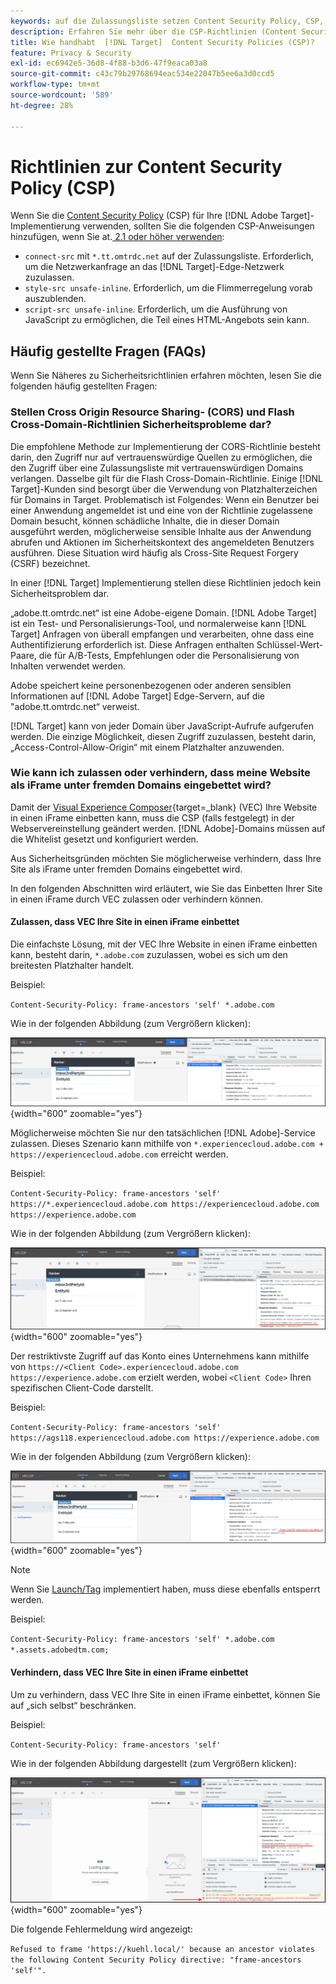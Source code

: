 ```yaml
---
keywords: auf die Zulassungsliste setzen Content Security Policy, CSP, at.js, Whitelist, Flackern, pre-hide, pre-hiding, Prehiding, Content Security Policy, iFrame, iFrame
description: Erfahren Sie mehr über die CSP-Richtlinien (Content Security Policy), die Sie bei Verwendung von hinzufügen sollten [!DNL Adobe Target].
title: Wie handhabt  [!DNL Target]  Content Security Policies (CSP)?
feature: Privacy & Security
exl-id: ec6942e5-36d8-4f88-b3d6-47f9eaca03a8
source-git-commit: c43c79b29768694eac534e22047b5ee6a3d0ccd5
workflow-type: tm+mt
source-wordcount: '589'
ht-degree: 28%

---
```


# Richtlinien zur Content Security Policy (CSP)

Wenn Sie die [Content Security Policy](https://de.wikipedia.org/wiki/Content_Security_Policy) (CSP) für Ihre [!DNL Adobe Target]-Implementierung verwenden, sollten Sie die folgenden CSP-Anweisungen hinzufügen, wenn Sie at.[&#x200B; 2.1 oder höher verwenden](../../implement/client-side/atjs/target-atjs-versions.md):

* `connect-src` mit `*.tt.omtrdc.net` auf der Zulassungsliste. Erforderlich, um die Netzwerkanfrage an das [!DNL Target]-Edge-Netzwerk zuzulassen.
* `style-src unsafe-inline`. Erforderlich, um die Flimmerregelung vorab auszublenden.
* `script-src unsafe-inline`. Erforderlich, um die Ausführung von JavaScript zu ermöglichen, die Teil eines HTML-Angebots sein kann.

## Häufig gestellte Fragen (FAQs)

Wenn Sie Näheres zu Sicherheitsrichtlinien erfahren möchten, lesen Sie die folgenden häufig gestellten Fragen:

### Stellen Cross Origin Resource Sharing- (CORS) und Flash Cross-Domain-Richtlinien Sicherheitsprobleme dar?

Die empfohlene Methode zur Implementierung der CORS-Richtlinie besteht darin, den Zugriff nur auf vertrauenswürdige Quellen zu ermöglichen, die den Zugriff über eine Zulassungsliste mit vertrauenswürdigen Domains verlangen. Dasselbe gilt für die Flash Cross-Domain-Richtlinie. Einige [!DNL Target]-Kunden sind besorgt über die Verwendung von Platzhalterzeichen für Domains in Target. Problematisch ist Folgendes: Wenn ein Benutzer bei einer Anwendung angemeldet ist und eine von der Richtlinie zugelassene Domain besucht, können schädliche Inhalte, die in dieser Domain ausgeführt werden, möglicherweise sensible Inhalte aus der Anwendung abrufen und Aktionen im Sicherheitskontext des angemeldeten Benutzers ausführen. Diese Situation wird häufig als Cross-Site Request Forgery (CSRF) bezeichnet.

In einer [!DNL Target] Implementierung stellen diese Richtlinien jedoch kein Sicherheitsproblem dar.

„adobe.tt.omtrdc.net“ ist eine Adobe-eigene Domain. [!DNL Adobe Target] ist ein Test- und Personalisierungs-Tool, und normalerweise kann [!DNL Target] Anfragen von überall empfangen und verarbeiten, ohne dass eine Authentifizierung erforderlich ist. Diese Anfragen enthalten Schlüssel-Wert-Paare, die für A/B-Tests, Empfehlungen oder die Personalisierung von Inhalten verwendet werden.

Adobe speichert keine personenbezogenen oder anderen sensiblen Informationen auf [!DNL Adobe Target] Edge-Servern, auf die &quot;adobe.tt.omtrdc.net“ verweist.

[!DNL Target] kann von jeder Domain über JavaScript-Aufrufe aufgerufen werden. Die einzige Möglichkeit, diesen Zugriff zuzulassen, besteht darin, „Access-Control-Allow-Origin“ mit einem Platzhalter anzuwenden.

### Wie kann ich zulassen oder verhindern, dass meine Website als iFrame unter fremden Domains eingebettet wird?

Damit der [Visual Experience Composer](https://experienceleague.adobe.com/docs/target/using/experiences/vec/visual-experience-composer.html?lang=de){target=_blank} (VEC) Ihre Website in einen iFrame einbetten kann, muss die CSP (falls festgelegt) in der Webservereinstellung geändert werden. [!DNL Adobe]-Domains müssen auf die Whitelist gesetzt und konfiguriert werden.

Aus Sicherheitsgründen möchten Sie möglicherweise verhindern, dass Ihre Site als iFrame unter fremden Domains eingebettet wird.

In den folgenden Abschnitten wird erläutert, wie Sie das Einbetten Ihrer Site in einen iFrame durch VEC zulassen oder verhindern können.

#### Zulassen, dass VEC Ihre Site in einen iFrame einbettet

Die einfachste Lösung, mit der VEC Ihre Website in einen iFrame einbetten kann, besteht darin, `*.adobe.com` zuzulassen, wobei es sich um den breitesten Platzhalter handelt.

Beispiel:

`Content-Security-Policy: frame-ancestors 'self' *.adobe.com`

Wie in der folgenden Abbildung (zum Vergrößern klicken):


![CSP mit dem breitesten Platzhalter](/help/dev/before-implement/privacy/assets/csp-adobe.png){width="600" zoomable="yes"}

Möglicherweise möchten Sie nur den tatsächlichen [!DNL Adobe]-Service zulassen. Dieses Szenario kann mithilfe von `*.experiencecloud.adobe.com + https://experiencecloud.adobe.com` erreicht werden.

Beispiel:

`Content-Security-Policy: frame-ancestors 'self' https://*.experiencecloud.adobe.com https://experiencecloud.adobe.com https://experience.adobe.com`

Wie in der folgenden Abbildung (zum Vergrößern klicken):

![CSP mit Experience Cloud-Umfang](/help/dev/before-implement/privacy/assets/csp-experiencecloud.png){width="600" zoomable="yes"}

Der restriktivste Zugriff auf das Konto eines Unternehmens kann mithilfe von `https://<Client Code>.experiencecloud.adobe.com https://experience.adobe.com` erzielt werden, wobei `<Client Code>` Ihren spezifischen Client-Code darstellt.

Beispiel:

`Content-Security-Policy: frame-ancestors 'self'  https://ags118.experiencecloud.adobe.com https://experience.adobe.com`

Wie in der folgenden Abbildung (zum Vergrößern klicken):

![CSP mit Clientcode-Bereich](/help/dev/before-implement/privacy/assets/csp-clientcode.png){width="600" zoomable="yes"}

>[!NOTE]
>
>Wenn Sie [Launch/Tag](/help/dev/implement/client-side/atjs/how-to-deployatjs/implement-target-using-adobe-launch.md) implementiert haben, muss diese ebenfalls entsperrt werden.
>
>Beispiel:
>
> `Content-Security-Policy: frame-ancestors 'self' *.adobe.com *.assets.adobedtm.com;`

#### Verhindern, dass VEC Ihre Site in einen iFrame einbettet

Um zu verhindern, dass VEC Ihre Site in einen iFrame einbettet, können Sie auf „sich selbst“ beschränken.

Beispiel:

`Content-Security-Policy: frame-ancestors 'self'`

Wie in der folgenden Abbildung dargestellt (zum Vergrößern klicken):

![CSP-Fehler](/help/dev/before-implement/privacy/assets/csp-error.png){width="600" zoomable="yes"}

Die folgende Fehlermeldung wird angezeigt:

`Refused to frame 'https://kuehl.local/' because an ancestor violates the following Content Security Policy directive: "frame-ancestors 'self'".`

